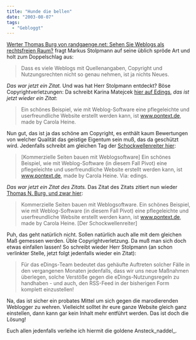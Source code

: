 ```yaml
---
title: "Hunde die bellen"
date: "2003-08-07"
tags:
  - "Gebloggt"
---
```


[Werter Thomas Burg von randgaenge.net: Sehen Sie Weblogs als rechtsfreien Raum?](http://www.edings.de/rentry01034.html "eDings.de Artikel: Werter Thomas Burg von randgaenge.net: Sehen Sie Weblogs als rechtsfreien Raum?") fragt Markus Stolpmann auf seine üblich spröde Art und holt zum Doppelschlag aus:

> Dass es viele Weblogs mit Quellenangaben, Copyright und Nutzungsrechten nicht so genau nehmen, ist ja nichts Neues.

_Das war jetzt ein Zitat._ Und was hat Herr Stolpmann entdeckt? Böse Copyrightverletzungen: Da schreibt Karina Matejcek [hier auf Edings](http://www.edings.de/eentry01032.html), _das ist jetzt wieder ein Zitat_:

> Ein schönes Beispiel, wie mit Weblog-Software eine pflegeleichte und userfreundliche Website erstellt werden kann, ist www.pontext.de, made by Carola Heine.

Nun gut, das ist ja das schöne am Copyright, es enthält kaum Bewertungen von welcher Qualität das geistige Eigentum sein muß, das da geschützt wird. Jedenfalls schreibt am gleichen Tag der [Schockwellenreiter hier](http://www.schockwellenreiter.de/2003/08/06.html#030806002):

> \[Kommerzielle Seiten bauen mit Weblogsoftware\] Ein schönes Beispiel, wie mit Weblog-Software (in diesem Fall Pivot) eine pflegeleichte und userfreundliche Website erstellt werden kann, ist www.pontext.de, made by Carola Heine. Via: edings.

_Das war jetzt ein Zitat des Zitats._ Das Zitat des Zitats zitiert nun wieder [Thomas N. Burg, und zwar hier](http://randgaenge.net/2003/08/06.html#a1849):

> Kommerzielle Seiten bauen mit Weblogsoftware. Ein schönes Beispiel, wie mit Weblog-Software (in diesem Fall Pivot) eine pflegeleichte und userfreundliche Website erstellt werden kann, ist www.pontext.de, made by Carola Heine. \[Der Schockwellenreiter\]

Puh, das geht natürlich nicht. Sollen natürlich auch alle mit dem gleichen Maß gemessen werden. Üble Copyrightverletzung. Da muß man sich doch etwas einfallen lassen! So schreibt wieder Herr Stolpmann (an schon verlinkter Stelle, jetzt folgt jedenfalls wieder ein Zitat):

> Für das eDings-Team bedeutet das gehäufte Auftreten solcher Fälle in den vergangenen Monaten jedenfalls, dass wir uns neue Maßnahmen überlegen, solche Verstöße gegen die eDings-Nutzungsregeln zu handhaben - und auch, den RSS-Feed in der bisherigen Form komplett einzustellen!

Na, das ist sicher ein probates Mittel um sich gegen die marodierenden Weblogger zu wehren. Vielleicht solltet ihr eure ganze Website gleich ganz einstellen, dann kann gar kein Inhalt mehr entführt werden. Das ist doch die Lösung!

Euch allen jedenfalls verleihe ich hiermit die goldene Ansteck_naddel_.
